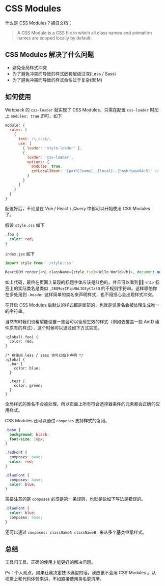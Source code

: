 # CSS Modules
什么是 CSS Modules？摘自文档：
> A CSS Module is a CSS file in which all class names and animation names are scoped locally by default.

## CSS Modules 解决了什么问题
* 避免全局样式冲突
* 为了避免冲突而导致的样式嵌套层级过深(Less / Sass)
* 为了避免冲突而导致的样式命名过于复杂(BEM)

## 如何使用
Webpack 的 `css-loader` 就实现了 CSS Modules，只需在配置 `css-loader` 时加上 `modules: true` 即可，如下
```js
module: {
  rules: [
    {
      test: /\.css$/,
      use: [
        { loader: 'style-loader' },
        {
          loader: 'css-loader',
          options: {
            modules: true,
            getLocalIdent: '[path][name]__[local]--[hash:base64:5]' // 这样最后生成的类名会提供更多信息 方便 DEBUG   
          }
        }
      ]
    }
  ]
}
```
配置好后，不论是在 Vue / React / jQuery 中都可以开始使用 CSS Modules 了。  

假设 `style.css` 如下 
```css
.foo {
  color: red;
}
```
`index.jsx` 如下
```js
import style from './style.css'

ReactDOM.render(<h1 className={style.foo}>Hello World</h1>, document.getElementById('#app'))
```
如上代码，最终在页面上呈现的标题字体应该是红色的。并且可以看到 `<h1>` 标签上的实际类名是类似 `_2BQ9qrIFipNbLIGEytIz5Q` 的不规则字符串。这样哪怕你在多处用到 `.header` 这样简单的类名来声明样式，也不用担心会出现样式冲突。

在开启 CSS Modules 后默认的样式都是局部的，也就是说类名会被处理生成唯一的字符串。  

当然有时我们也希望能设置一些会可以全局生效的样式（例如去覆盖一些 AntD 组件原有的样式），这个时候可以通过如下方式实现。
```less
:global(.foo) {
  color: red;
}

/* 在使用 less / sass 也可以如下声明 */
:global {
  .bar {
    color: blue;
  }

  .test {
    color: green;
  }
}
```
全局样式的类名不会被处理，所以页面上所有符合选择器条件的元素都会正确的应用样式。  

CSS Modules 还可以通过 `composes` 支持样式的复用。
```css
.base {
  background: black;
  font-size: 16px;
}

.redFont {
  composes: base;
  color: red;
}

.blueFont {
  composes: base;
  color: blue;
}
```
需要注意的是 `composes` 必须是第一条规则，也就是说如下写法是错误的。
```css
.blueFont {
  color: blue;
  composes: base;
}
```
还可以通过 `composes: classNameA classNameB;` 来从多个基类继承样式。

## 总结
工具归工具，正确的使用才能更好的解决问题。  

Ps：个人观点，如果让我决定技术选型的话，我应该不会用 CSS Modules 。从视觉上和代码体验来讲，不如直接使用类名更清晰。